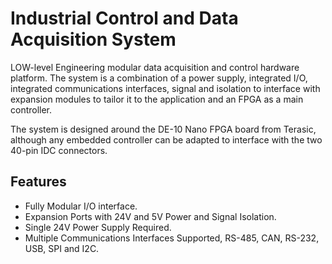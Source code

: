 # Industrial Control and Data Acquisition System

LOW-level Engineering modular data acquisition and control hardware platform. The system is a combination of a power supply, integrated I/O, integrated communications interfaces, signal and isolation to interface with expansion modules to tailor it to the application and an FPGA as a main controller.

The system is designed around the DE-10 Nano FPGA board from Terasic, although any embedded controller can be adapted to interface with the two 40-pin IDC connectors.

## Features
- Fully Modular I/O interface.
- Expansion Ports with 24V and 5V Power and Signal Isolation.
- Single 24V Power Supply Required.
- Multiple Communications Interfaces Supported, RS-485, CAN, RS-232, USB, SPI and I2C.
